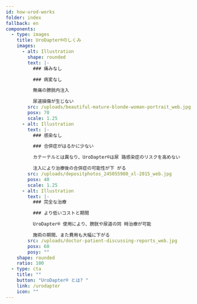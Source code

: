 ```yaml
---
id: how-urod-works
folder: index
fallback: en
components:
  - type: images
    title: UroDapter®のしくみ
    images:
      - alt: Illustration
        shape: rounded
        text: |-
          ### 痛みなし

          ### 病変なし

          無痛の膀胱内注入

          尿道損傷が生じない
        src: /uploads/beautiful-mature-blonde-woman-portrait_web.jpg
        posx: 70
        scale: 1.25
      - alt: Illustration
        text: |-
          ### 感染なし

          ### 合併症がはるかに少ない

          カテーテルとは異なり、UroDapter®は尿 路感染症のリスクを高めない

          注入により治療後の合併症の可能性が下 がる
        src: /uploads/depositphotos_245055980_xl-2015_web.jpg
        posx: 40
        scale: 1.25
      - alt: Illustration
        text: |-
          ### 完全な治療

          ### より低いコストと期間

          UroDapter® 使用により、膀胱や尿道の同 時治療が可能

          施術の期間、また費用も大幅に下がる
        src: /uploads/doctor-patient-discussing-reports_web.jpg
        posx: 60
        posy: ""
    shape: rounded
    ratio: 100
  - type: cta
    title: ""
    button: "UroDapter® とは? "
    link: /urodapter
    icon: ""
---
```

